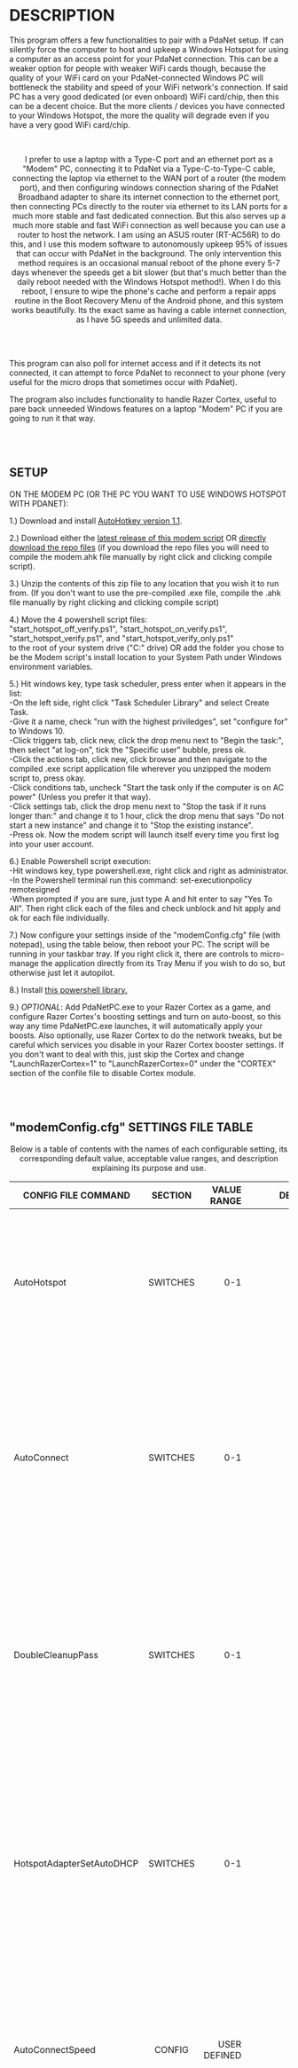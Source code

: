 # DESCRIPTION

<p align="left">
This program offers a few functionalities to pair with a PdaNet setup.
If can silently force the computer to host and upkeep a Windows Hotspot for using a computer as an access point for your PdaNet connection. This can be a weaker option for people with weaker WiFi cards though, because the quality of your WiFi card on your PdaNet-connected Windows PC will bottleneck the stability and speed of your WiFi network's connection. If said PC has a very good dedicated (or even onboard) WiFi card/chip, then this can be a decent choice. But the more clients / devices you have connected to your Windows Hotspot, the more the quality will degrade even if you have a very good WiFi card/chip.
</p>
<br>
  
<p align="center">
I prefer to use a laptop with a Type-C port and an ethernet port as a "Modem" PC, connecting it to PdaNet via a Type-C-to-Type-C cable, connecting the laptop via ethernet to the WAN port of a router (the modem port), and then configuring windows connection sharing of the PdaNet Broadband adapter to share its internet connection to the ethernet port, then connecting PCs directly to the router via ethernet to its LAN ports for a much more stable and fast dedicated connection. But this also serves up a much more stable and fast WiFi connection as well because you can use a router to host the network. I am using an ASUS router (RT-AC56R) to do this, and I use this modem software to autonomously upkeep 95% of issues that can occur with PdaNet in the background. The only intervention this method requires is an occasional manual reboot of the phone every 5-7 days whenever the speeds get a bit slower (but that's much better than the daily reboot needed with the Windows Hotspot method!). When I do this reboot, I ensure to wipe the phone's cache and perform a repair apps routine in the Boot Recovery Menu of the Android phone, and this system works beautifully. Its the exact same as having a cable internet connection, as I have 5G speeds and unlimited data.
</p>
<br>
<br>

This program can also poll for internet access and if it detects its not connected, it can attempt to force PdaNet to reconnect to your phone (very useful for the micro drops that sometimes occur with PdaNet).

The program also includes functionality to handle Razer Cortex, useful to pare back unneeded Windows features on a laptop "Modem" PC if you are going to run it that way.

<br>
<br>

## SETUP

<p align="left">

ON THE MODEM PC (OR THE PC YOU WANT TO USE WINDOWS HOTSPOT WITH PDANET):<br>

1.) Download and install [AutoHotkey version 1.1](https://autohotkey.com/download/ahk-install.exe).

2.) Download either the [latest release of this modem script](https://github.com/A-gent/PDAnet-Modem-PC-Handler/releases/download/v1.0.097/ModemHandler_v1.0.097.zip) OR [directly download the repo files](https://github.com/A-gent/PDAnet-Modem-PC-Handler/archive/refs/heads/main.zip) (if you download the repo files you will need to compile the modem.ahk file manually by right click and clicking compile script).

3.) Unzip the contents of this zip file to any location that you wish it to run from. (If you don't want to use the pre-compiled .exe file, compile the .ahk file manually by right clicking and clicking compile script)
  
4.) Move the 4 powershell script files:<br>"start_hotspot_off_verify.ps1", "start_hotspot_on_verify.ps1", "start_hotspot_verify.ps1", and "start_hotspot_verify_only.ps1"<br> to the root of your system drive ("C:" drive) OR add the folder you chose to be the Modem script's install location to your System Path under Windows environment variables.

5.) Hit windows key, type task scheduler, press enter when it appears in the list: <br> -On the left side, right click "Task Scheduler Library" and select Create Task. <br> -Give it a name, check "run with the highest priviledges", set "configure for" to Windows 10. <br> -Click triggers tab, click new, click the drop menu next to "Begin the task:", then select "at log-on", tick the "Specific user" bubble, press ok. <br> -Click the actions tab, click new, click browse and then navigate to the compiled .exe script application file wherever you unzipped the modem script to, press okay. <br> -Click conditions tab, uncheck "Start the task only if the computer is on AC power" (Unless you prefer it that way). <br> -Click settings tab, click the drop menu next to "Stop the task if it runs longer than:" and change it to 1 hour, click the drop menu that says "Do not start a new instance" and change it to "Stop the existing instance". <br> -Press ok. Now the modem script will launch itself every time you first log into your user account.

6.) Enable Powershell script execution: <br> -Hit windows key, type powershell.exe, right click and right as administrator. <br> -In the Powershell terminal run this command:  set-executionpolicy remotesigned <br> -When prompted if you are sure, just type A and hit enter to say "Yes To All". Then right click each of the files and check unblock and hit apply and ok for each file individually.

7.) Now configure your settings inside of the "modemConfig.cfg" file (with notepad), using the table below, then reboot your PC. The script will be running in your taskbar tray. If you right click it, there are controls to micro-manage the application directly from its Tray Menu if you wish to do so, but otherwise just let it autopilot.

8.) Install [this powershell library.](https://github.com/loxia01/PSInternetConnectionSharing)

9.) *OPTIONAL*: Add PdaNetPC.exe to your Razer Cortex as a game, and configure Razer Cortex's boosting settings and turn on auto-boost, so this way any time PdaNetPC.exe launches, it will automatically apply your boosts. Also optionally, use Razer Cortex to do the network tweaks, but be careful which services you disable in your Razer Cortex booster settings. If you don't want to deal with this, just skip the Cortex and change "LaunchRazerCortex=1" to "LaunchRazerCortex=0" under the "CORTEX" section of the confile file to disable Cortex module.
<br>

</p>
<br><br>

## "modemConfig.cfg" SETTINGS FILE TABLE
<p align="center">
Below is a table of contents with the names of each configurable setting, its corresponding default value, acceptable value ranges, and description explaining its purpose and use.
</p>

| CONFIG FILE COMMAND   |      SECTION      |  VALUE RANGE | DEFAULT VALUE | DESCRIPTION |
|-----------------------|:-----------------:|-------------:|--------------:|------------:|
| AutoHotspot |                    SWITCHES       |   0-1 |           1    |   If equals 1, runs a timer thread that executes a powershell script to force a Windows Hotspot open, and periodically re-runs that script to keep it open.<br> The time inbetween executions is configurable below.<br><br> Automatically launches a secondary timer thread that closes powershell instances left open in the background. |
| AutoConnect |                    SWITCHES       |   0-1 |           1    |   If equals 1, runs a function to check if the computer is connected to the internet currently and if it is not,<br> it will attempt to force PdaNet to reconnect to the phone.<br> (Used to ensure that when PdaNet connection disconnects randomly, it will reconnect itself.)<br> The time inbetween executions is configurable below.<br><br> *NOTE*: Will not be able to force the phone to turn PdaNet USB tethering on, though, but thankfully that is a very rare thing to turn itself off. |
| DoubleCleanupPass |              SWITCHES       |   0-1 |           1    |   If equals 1, when the AutoHotspot cleanup timer thread runs this will force the powershell process killer to do a double pass (every time it executes) to close even more instances of powershell processes running the background.<br><br> *NOTE*: This setting pertains to the secondary timer that's launched by the AutoHotspot setting that closes background powershell processes to cleanup after the AutoHotspot thread after each execution. |
| HotspotAdapterSetAutoDHCP |      SWITCHES       |   0-1                   |   1   |  This sets DHCP on the the automatic Windows Hotspot created by the AutoHotspot thread.<br><br> The target name of the Hotspot adapter can be configured under the "HotspotAdapterName" setting below. The default setting is simply the one that I use on my own PC so if you wish to use this feature you need to configure the target first.<br><br> *NOTE*: This currently is a bugged feature, though, and should not be used as of right now until I patch it or you do it yourself. |
| AutoConnectSpeed |      CONFIG                  |   USER DEFINED          | 14000 |   This is the default amount of time in miliseconds that the AutoConnect timer thread executes at.<br><br> The default time is 14000 which is 14 seconds.<br><br> *NOTE*: This time must be LESS than "AutoConnectDeleteTestSpeed" no matter what you choose to set them both to. |
| AutoConnectDeleteTestSpeed |    CONFIG          |   USER DEFINED          | 16900 |   This is the default amount of time in miliseconds that the AutoConnect test file (used to check if you are currently connected to the internet) deletion thread executes at.<br><br> This thread downloads a dummy file to test for internet connectivity.<br><br> The default time is 16900 which is 16.9 seconds.<br><br> *NOTE*: This time must be GREATER than "AutoConnectSpeed" no matter what you choose to set them both to. |
| HotspotExecSpeed |      CONFIG                  |   USER DEFINED          | 15000 |   This is the default amount of time in miliseconds that the AutoHotspot timer thread executes at.<br><br> The default time is 15000 which is 15 seconds.<br><br> *NOTE*: This time must be LESS than "HotspotCleanupSpeed" no matter what you choose to set it to.   |
| HotspotCleanupSpeed |      CONFIG               |   USER DEFINED          | 21000 |   This is the default amount of time in miliseconds that the AutoHotspot powershell process killer thread (used to close excess instances of powershell scripts left open by the AutoHotspot thread) executes at.<br><br> This thread just kills any running powershell.exe processes.<br><br> The default time is 21000 which is 21 seconds.<br><br> *NOTE*: This time must be GREATER than "HotspotExecSpeed" no matter what you choose to set them both to. |
| HotspotAdapterName |      CONFIG                |   USER DEFINED          | Local Area Connection* 14 |   This is the name of the Windows Hotspot Adapter created in your network adapters page whenever the Windows Hotspot is currently turned on.<br><br> *NOTE*: This is used by the currently bugged "HotspotAdapterSetAutoDHCP" setting. |
| HotspotAdapterDHCPbat |      CONFIG             |       N/A               |  set-DHCP.bat |   This is the name of the DHCP execution script used to automatically experimentally set DHCP on the Windows Hotspot adapter.<br><br> *NOTE*: This is tied to the "HotspotAdapterSetAutoDHCP" setting above, and is currently a bugged feature so do not use this right now. |
| LaunchPDAnet |      PDANET                      |   0-1          | 1      |   If equals 1, launches PdaNet process on Modem script startup.  |
| LaunchDelay |      PDANET                       |   USER DEFINED          | -15500 |   The default amount of time in miliseconds that the "LaunchPDAnet" timer thread launches PdaNet process on Modem script startup.<br><br> The default time is "-15500" which is 15.5 seconds and the negative dash in front ensures this timer only runs once. <br><br> *NOTE*: This value should always be negative so that way it only runs once on startup. Putting a non-negative value here makes it constantly attempt to launch even after it already has!  |
| Container |      PDANET                         |   USER DEFINED          | C:\Program Files (x86)\PdaNet for Android |   This is the install location of your PdaNet install folder.<br><br> If you have it installed in a non-standard location, or have a different drive letter for your system drive other than "C:\", then configure this to your current PdaNet install location.<br><br> Otherwise, you can use the default value. |
| Executable |      PDANET                        |   USER DEFINED          |   PdaNetPC.exe   |   This is the name of your PdaNet executable file. |
| DismissPdaMessages |      PDANET                |        0-1              |       1       |   If equals 1, automatically runs a timer thread to close any existing PdaNet connection error message boxes. |
| DismissMessageSpeed |      PDANET               |   USER DEFINED          |     600000    |   This is the default amount of time in miliseconds that the "DismissPdaMessages" timer thread will execute at.<br><br> The default time is 600000 which is 10 minutes. |
| LaunchRazerCortex |      CORTEX                 |   0-1              |  1 |   If equals 1, launches Razer Cortex process on Modem script startup.  |
| LaunchDelay |      CORTEX                       |   USER DEFINED          |  -1500 |   The default amount of time in miliseconds that the "LaunchRazerCortex" timer thread launches Cortex process on Modem script startup.<br><br> The default time is "-1500" which is 1.5 seconds and the negative dash in front ensures this timer only runs once. <br><br> *NOTE*: This value should always be negative so that way it only runs once on startup. Putting a non-negative value here makes it constantly attempt to launch even after it already has!  |
| CortexContainer |      CORTEX                   |  USER DEFINED           |  C:\Program Files (x86)\Razer\Razer Cortex\RazerCortex.exe |   This is the directory / folder path to your Razer Cortex installation.  |
| WindowWaitDelay |      CORTEX                 |   USER DEFINED            |  15 |   The default amount of time in second that the "LaunchRazerCortex" thread timer waits for the existence of the Cortex window, in order to prepare to close it in the "WindowCloseDelay" setting below.<br><br> The default is "15" which is 15 seconds.  |
| WindowCloseDelay |      CORTEX                 |   USER DEFINED            |  15 |   The default amount of time in second that the "LaunchRazerCortex" thread timer closes the Cortex Window.<br><br> The default is "15" which is 15 seconds.  |
| AppTitleRoot |      ENGINE                      |   USER DEFINED          | Modem Handler |   This is simply the name that appears in the TrayTip message when you hover over the executable in the Windows Taskbar Tray |
| Debugger |      DEBUG                           |        0-1              |               |   This is used to debug the execution of routines within all threads and points of execution.<br> It will show messages for certain execution points / threads depending on the value of "DebuggerLevel" below.<br><br> Example: If "DebuggerLevel" = 3 then whenever the "DoubleCleanupPass" timer thread executes and clears a few If statements, then it will throw a MessageBox with information denoting that this has just occured.<br><br> If this setting equals 0, it will disable the debugger entirely and invalidate any values given under the "DebuggerLevel". |
| DebuggerLevel |      DEBUG                      |    1,<br> 2,<br> 3,<br> 4,<br> 4.1,<br> 4.2 |       1       |   If equals 1, Debugs All Main Execution Routines.<br><br> If equals 2, Debugs All Button Routines <br>(buttons found in the right click TrayMenu for the executable in the Taskbar Tray).<br><br> If equals 3, Debugs All Timer Routines.<br><br> If equals 4, Debugs The AutoConnect Timer Thread.<br><br> If equals 4.1, Debugs The AutoConnect IsInternetConnected() Function Timer Thread.<br><br> If equals 4.2, Debugs The AutoConnect DeleteDownloadTest Timer Thread.  |
